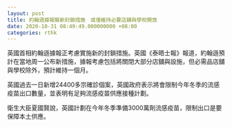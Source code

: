 ```yaml
---
layout: post
title: 約翰遜據報擬新封鎖措施　或僅維持必要店舖與學校開放
date: 2020-10-31 08:49:49.000000000 +08:00
categories: rthk
---
```


英國首相約翰遜據報正考慮實施新的封鎖措施。英國《泰晤士報》報道，約翰遜預計在當地周一公布新措施，據報考慮包括將關閉大部分店舖與設施，但必需品店舖與學校除外，預計維持一個月。

英國過去一日新增24400多宗確診個案，英國政府表示將會限制今年冬季的流感疫苗出口數量，並表明有足夠流感疫苗供應接種計劃。

衛生大臣夏國賢說，英國計劃在今年冬季準備3000萬劑流感疫苗，限制出口是要保障本土供應。

